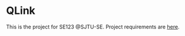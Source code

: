 # QLink

This is the project for SE123 @SJTU-SE. Project requirements are [here](https://github.com/Gun9niR/qlink/blob/master/QLink.pdf).
